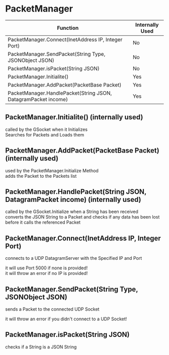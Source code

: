 # PacketManager  
| Function                                                       | Internally Used |
| -------------------------------------------------------------- | --------------- | 
| PacketManager.Connect(InetAddress IP, Integer Port)            | No              |
| PacketManager.SendPacket(String Type, JSONObject JSON)         | No              |
| PacketManager.isPacket(String JSON)                            | No              |
| PacketManager.Initialite()                                     | Yes             |
| PacketManager.AddPacket(PacketBase Packet)                     | Yes             |
| PacketManager.HandlePacket(String JSON, DatagramPacket income) | Yes             |

## PacketManager.Initialite() (internally used)  
called by the GSocket when it Initializes  
Searches for Packets and Loads them  

## PacketManager.AddPacket(PacketBase Packet) (internally used)  
used by the PacketManager.Initialize Method  
adds the Packet to the Packets list  

## PacketManager.HandlePacket(String JSON, DatagramPacket income) (internally used)  
called by the GSocket.Initialize when a String has been received  
converts the JSON String to a Packet and checks if any data has been lost before it calls the referenced Packet  

## PacketManager.Connect(InetAddress IP, Integer Port)  
connects to a UDP DatagramServer with the Specified IP and Port  

it will use Port 5000 if none is provided!  
it will throw an error if no IP is provided!  

## PacketManager.SendPacket(String Type, JSONObject JSON)  
sends a Packet to the connected UDP Socket  

it will throw an error if you didn't connect to a UDP Socket!  

## PacketManager.isPacket(String JSON)  
checks if a String is a JSON String  